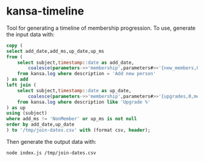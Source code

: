 # kansa-timeline

Tool for generating a timeline of membership progression. To use, generate the
input data with:

```sql
copy (
select add_date,add_ms,up_date,up_ms
from (
    select subject,timestamp::date as add_date,
        coalesce(parameters->>'membership',parameters#>>'{new_members,0,membership}') as add_ms
    from kansa.log where description = 'Add new person'
) as add
left join (
    select subject,timestamp::date as up_date,
        coalesce(parameters->>'membership',parameters#>>'{upgrades,0,membership}') as up_ms
    from kansa.log where description like 'Upgrade %'
) as up
using (subject)
where add_ms != 'NonMember' or up_ms is not null
order by add_date,up_date
) to '/tmp/join-dates.csv' with (format csv, header);
```

Then generate the output data with:
```
node index.js /tmp/join-dates.csv
```
